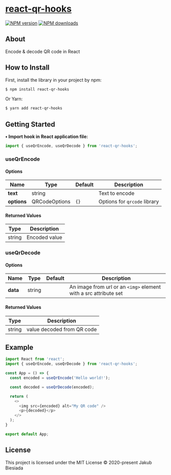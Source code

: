 # [react-qr-hooks](https://github.com/jb1905/react-qr-hooks)

[![NPM version](http://img.shields.io/npm/v/react-qr-hooks.svg?style=flat-square)](https://www.npmjs.com/package/react-qr-hooks)
[![NPM downloads](http://img.shields.io/npm/dm/react-qr-hooks.svg?style=flat-square)](https://www.npmjs.com/package/react-qr-hooks)

## About
Encode & decode QR code in React

## How to Install
First, install the library in your project by npm:
```sh
$ npm install react-qr-hooks
```

Or Yarn:
```sh
$ yarn add react-qr-hooks
```

## Getting Started
**• Import hook in React application file:**
```js
import { useQrEncode, useQrDecode } from 'react-qr-hooks';
```

### useQrEncode

#### Options
Name | Type | Default | Description
-|-|-|-
**text** | string | ` ` | Text to encode
**options** | QRCodeOptions | `{}` | Options for `qrcode` library

#### Returned Values
Type | Description
-|-
string | Encoded value

### useQrDecode

#### Options
Name | Type | Default | Description
-|-|-|-
**data** | string | ` ` | An image from url or an `<img>` element with a src attribute set

#### Returned Values
Type | Description
-|-
string | value decoded from QR code

## Example
```js
import React from 'react';
import { useQrEncode, useQrDecode } from 'react-qr-hooks';

const App = () => {
  const encoded = useQrEncode('Hello world!');

  const decoded = useQrDecode(encoded);

  return (
    <>
      <img src={encoded} alt="My QR code" />
      <p>{decoded}</p>
    </>
  );
}

export default App;
```

## License
This project is licensed under the MIT License © 2020-present Jakub Biesiada
